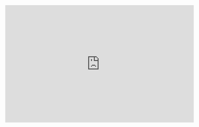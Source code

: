 <iframe title="meu curriculo em BI - Página 1" width="600" height="373.5" src="https://app.powerbi.com/view?r=eyJrIjoiZWExZDU3MTAtZjM5My00MGNjLThhYjQtMDYxMTMyYmRhNzgxIiwidCI6ImM1ZGFkZTc4LTIzY2EtNGM0OC04NmM1LWFiOGE5Y2RmNmQ3OSJ9" frameborder="0" allowFullScreen="true"></iframe>
